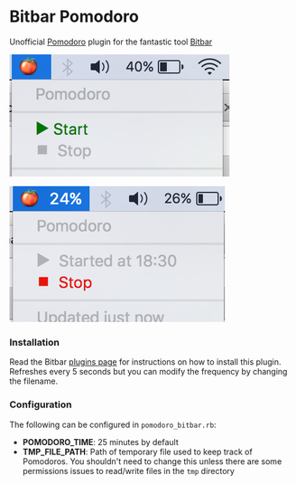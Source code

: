 # Bitbar Pomodoro
Unofficial [Pomodoro](https://en.wikipedia.org/wiki/Pomodoro_Technique) plugin
for the fantastic tool [Bitbar](https://github.com/matryer/bitbar)

![](/images/pic1.png)

![](/images/pic3.png)

### Installation
Read the Bitbar [plugins page](https://github.com/matryer/bitbar-plugins) for
instructions on how to install this plugin. Refreshes every 5 seconds but you
can modify the frequency by changing the filename.

### Configuration
The following can be configured in `pomodoro_bitbar.rb`:
- **POMODORO_TIME**: 25 minutes by default
- **TMP_FILE_PATH**: Path of temporary file used to keep track of Pomodoros. You
    shouldn't need to change this unless there are some permissions issues to
    read/write files in the `tmp` directory
